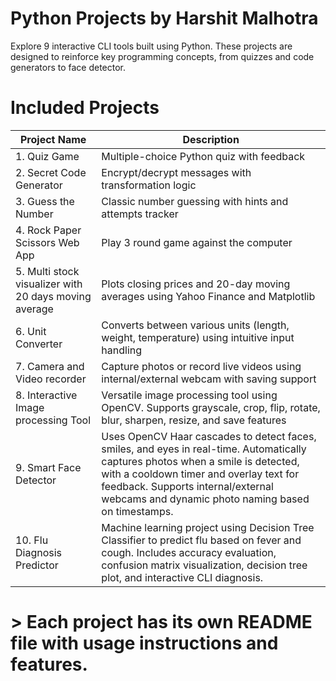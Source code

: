 # Python Projects by Harshit Malhotra

Explore 9 interactive CLI tools built using Python. These projects are designed to reinforce key programming concepts, from quizzes and code generators to face detector.

# Included Projects

| Project Name               | Description                                                                                                                          |
|---------------------------|--------------------------------------------------------------------------------------------------------------------------------------|
| 1. Quiz Game              | Multiple-choice Python quiz with feedback                                                                                            |
| 2. Secret Code Generator  | Encrypt/decrypt messages with transformation logic                                                                                   |
| 3. Guess the Number       | Classic number guessing with hints and attempts tracker                                                                              |
| 4. Rock Paper Scissors Web App    | Play 3 round game against the computer                                                                                                            |
| 5. Multi stock visualizer with 20 days moving average | Plots closing prices and 20-day moving averages using Yahoo Finance and Matplotlib                           |
| 6. Unit Converter         | Converts between various units (length, weight, temperature) using intuitive input handling                                          |
| 7. Camera and Video recorder | Capture photos or record live videos using internal/external webcam with saving support                                          |
| 8. Interactive Image processing Tool | Versatile image processing tool using OpenCV. Supports grayscale, crop, flip, rotate, blur, sharpen, resize, and save features |
| 9. Smart Face Detector    | Uses OpenCV Haar cascades to detect faces, smiles, and eyes in real-time. Automatically captures photos when a smile is detected, with a cooldown timer and overlay text for feedback. Supports internal/external webcams and dynamic photo naming based on timestamps. |
| 10. Flu Diagnosis Predictor | Machine learning project using Decision Tree Classifier to predict flu based on fever and cough. Includes accuracy evaluation, confusion matrix visualization, decision tree plot, and interactive CLI diagnosis. |

# > Each project has its own README file with usage instructions and features.
